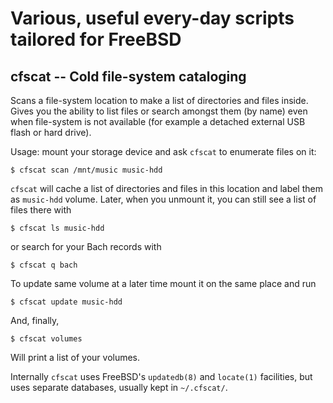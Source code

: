 # Various, useful every-day scripts tailored for FreeBSD


## cfscat -- Cold file-system cataloging

Scans a file-system location to make a list of directories and files
inside.  Gives you the ability to list files or search amongst them
(by name) even when file-system is not available (for example a
detached external USB flash or hard drive).

Usage: mount your storage device and ask `cfscat` to enumerate files
on it:

    $ cfscat scan /mnt/music music-hdd

`cfscat` will cache a list of directories and files in this location
and label them as `music-hdd` volume. Later, when you unmount it, you
can still see a list of files there with

    $ cfscat ls music-hdd

or search for your Bach records with

    $ cfscat q bach

To update same volume at a later time mount it on the same place and
run

    $ cfscat update music-hdd

And, finally,

    $ cfscat volumes

Will print a list of your volumes.

Internally `cfscat` uses FreeBSD's `updatedb(8)` and `locate(1)`
facilities, but uses separate databases, usually kept in `~/.cfscat/`.
